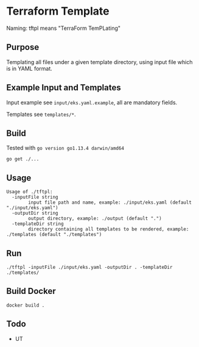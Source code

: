 # Terraform Template

Naming: tftpl means "TerraForm TemPLating"

## Purpose

Templating all files under a given template directory, using input file which is in YAML format.

## Example Input and Templates
Input example see `input/eks.yaml.example`, all are mandatory fields.

Templates see `templates/*`.

## Build

Tested with `go version go1.13.4 darwin/amd64`

```
go get ./...
```

## Usage

```
Usage of ./tftpl:
  -inputFile string
        input file path and name, example: ./input/eks.yaml (default "./input/eks.yaml")
  -outputDir string
        output directory, example: ./output (default ".")
  -templateDir string
        directory containing all templates to be rendered, example: ./templates (default "./templates")
```

## Run

```
./tftpl -inputFile ./input/eks.yaml -outputDir . -templateDir ./templates/
```

## Build Docker

```
docker build .
```

## Todo

- UT
